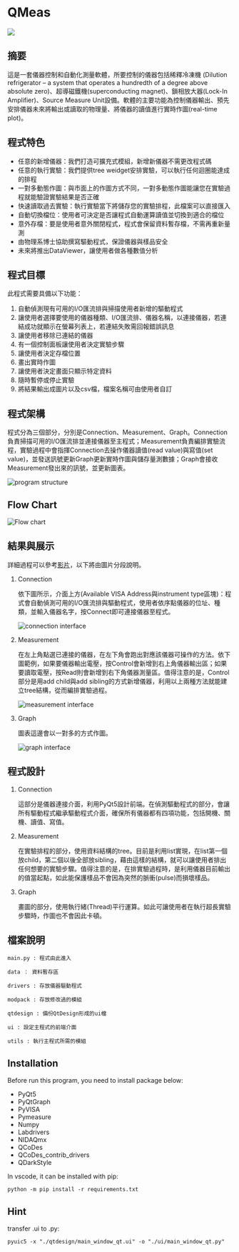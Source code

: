 # QMeas
<a href="#"><img src="https://img.shields.io/badge/python-v3.9+-blue.svg?logo=python&style=for-the-badge" /></a>

## 摘要
這是一套儀器控制和自動化測量軟體，所要控制的儀器包括稀釋冷凍機 (Dilution refrigerator – a system that operates a hundredth of a degree above absolute zero)、超導磁鐵機(superconducting magnet)、鎖相放大器(Lock-In Amplifier)、Source Measure Unit設備。軟體的主要功能為控制儀器輸出、預先安排儀器未來將輸出或讀取的物理量、將儀器的讀值進行實時作圖(real-time plot)。

## 程式特色
- 任意的新增儀器：我們打造可擴充式模組，新增新儀器不需更改程式碼
- 任意的執行實驗：我們提供tree weidget安排實驗，可以執行任何迴圈能達成的排程
- 一對多動態作圖：與市面上的作圖方式不同，一對多動態作圖能讓您在實驗過程就能驗證實驗結果是否正確
- 快速讀取過去實驗：執行實驗當下將儲存您的實驗排程，此檔案可以直接匯入
- 自動切換檔位：使用者可決定是否讓程式自動運算讀值並切換到適合的檔位
- 意外存檔：要是使用者意外關閉程式，程式會保留資料暫存檔，不需再重新量測
- 由物理系博士協助撰寫驅動程式，保證儀器與樣品安全
- 未來將推出DataViewer，讓使用者做各種數值分析

## 程式目標
此程式需要具備以下功能：
1. 自動偵測現有可用的I/O匯流排與掃描使用者新增的驅動程式
2. 讓使用者選擇要使用的儀器種類、I/O匯流排、儀器名稱，以連接儀器，若連結成功就顯示在螢幕列表上，若連結失敗需回報錯誤訊息
3. 讓使用者移除已連結的儀器
4. 有一個控制面板讓使用者決定實驗步驟
5. 讓使用者決定存檔位置
6. 畫出實時作圖
7. 讓使用者決定畫面只顯示特定資料
8. 隨時暫停或停止實驗
9. 將結果輸出成圖片以及csv檔，檔案名稱可由使用者自訂

## 程式架構
程式分為三個部分，分別是Connection、Measurement、Graph。Connection負責掃描可用的I/O匯流排並連接儀器至主程式；Measurement負責編排實驗流程，實驗過程中會指揮Connection去操作儀器讀值(read value)與寫值(set value)，並發送訊號更新Graph更新實時作圖與儲存量測數據；Graph會接收Measurement發出來的訊號，並更新圖表。

![program structure](https://i.imgur.com/ueL3XPM.png)

## Flow Chart
![Flow chart](https://i.imgur.com/RaUkrsd.png)

## 結果與展示
詳細過程可以參考[影片](https://youtu.be/omZaGmend-w)，以下將由圖片分段說明。
1. Connection

    依下圖所示，介面上方(Available VISA Address與instrument type區塊)：程式會自動偵測可用的I/O匯流排與驅動程式，使用者依序點儀器的位址、種類，並輸入儀器名字，按Connect即可連接儀器至程式。

    ![connection interface](https://i.imgur.com/7VUJIYb.png)
    
2. Measurement

    在左上角點選已連接的儀器，在左下角會跑出對應該儀器可操作的方法。依下圖範例，如果要儀器輸出電壓，按Control會新增到右上角儀器輸出區；如果要讀取電壓，按Read則會新增到右下角儀器測量區。值得注意的是，Control部分是用add child與add sibling的方式新增儀器，利用以上兩種方法就能建立tree結構，從而編排實驗過程。

    ![measurement interface](https://i.imgur.com/AjdLssa.png)

3. Graph

    圖表這邊會以一對多的方式作圖。

    ![graph interface](https://i.imgur.com/5yTZuUy.png)

## 程式設計
1. Connection

    這部分是儀器連接介面，利用PyQt5設計前端。在偵測驅動程式的部分，會讓所有驅動程式繼承驅動程式介面，確保所有儀器都有四項功能，包括開機、關機、讀值、寫值。

2. Measurement

    在實驗排程的部分，使用資料結構的tree。目前是利用list實現，在list第一個放child，第二個以後全部放sibling，藉由這樣的結構，就可以讓使用者排出任何想要的實驗步驟。值得注意的是，在排實驗過程時，是利用儀器目前輸出的值當起點，如此能保護樣品不會因為突然的脈衝(pulse)而損壞樣品。

3. Graph

    畫圖的部分，使用執行緒(Thread)平行運算。如此可讓使用者在執行超長實驗步驟時，作圖也不會因此卡頓。

## 檔案說明
```
main.py : 程式由此進入

data ： 資料暫存區

drivers : 存放儀器驅動程式

modpack : 存放修改過的模組

qtdesign : 備份QtDesign形成的ui檔

ui : 設定主程式的前端介面

utils : 執行主程式所需的模組
```

## Installation
Before run this program, you need to install package below:
- PyQt5
- PyQtGraph
- PyVISA
- Pymeasure
- Numpy
- Labdrivers
- NIDAQmx
- QCoDes
- QCoDes_contrib_drivers
- QDarkStyle

In vscode, it can be installed with pip:

    python -m pip install -r requirements.txt

## Hint
transfer .ui to .py:

    pyuic5 -x "./qtdesign/main_window_qt.ui" -o "./ui/main_window_qt.py"